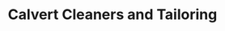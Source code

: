 ---
title: "Calvert Cleaners and Tailoring"
url: /prince-frederick/calvert-cleaners-and-tailoring/
shop: laundry
---